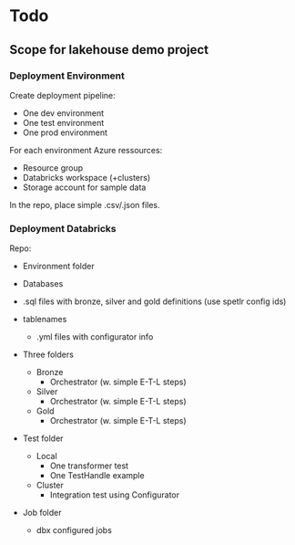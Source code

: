 # Todo

## Scope for lakehouse demo project


### Deployment Environment
Create deployment pipeline:
* One dev environment
* One test environment
* One prod environment

For each environment Azure ressources:
* Resource group
* Databricks workspace (+clusters)
* Storage account for sample data

In the repo, place simple .csv/.json files.

### Deployment Databricks
Repo:
* Environment folder
 * Databases
  * .sql files with bronze, silver and gold definitions (use spetlr config ids) 
 * tablenames
   * .yml files with configurator info    

* Three folders
  * Bronze
    * Orchestrator (w. simple E-T-L steps)
  * Silver
    * Orchestrator (w. simple E-T-L steps)
  * Gold
    * Orchestrator (w. simple E-T-L steps)
* Test folder
  * Local
    * One transformer test
    * One TestHandle example
  * Cluster
    * Integration test using Configurator

* Job folder
  * dbx configured jobs
